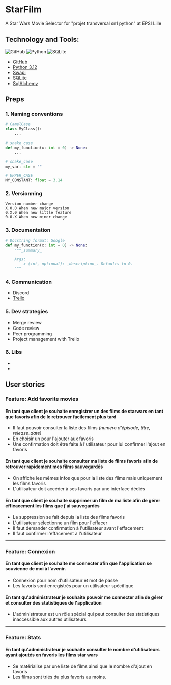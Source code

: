 # StarFilm
A Star Wars Movie Selector for "projet transversal sn1 python" at EPSI Lille

## Technology and Tools:
![GitHub](https://img.shields.io/badge/github-%23121011.svg?style=for-the-badge&logo=github&logoColor=white)
![Python](https://img.shields.io/badge/python-3670A0?style=for-the-badge&logo=python&logoColor=ffdd54)
![SQLite](https://img.shields.io/badge/sqlite-%2307405e.svg?style=for-the-badge&logo=sqlite&logoColor=white)


- [GitHub](https://github.com/DCodeProg/StarFilm)
- [Python 3.12](https://docs.python.org/3.12/)
- [Swapi](https://swapi.dev/)
- [SQLite](https://swapi.dev/)
- [SqlAlchemy](https://www.sqlalchemy.org/)

## Preps
### 1. Naming conventions
```py
# CamelCase
class MyClass():
    ...

# snake_case
def my_function(x: int = 0) -> None:
    ...

# snake_case
my_var: str = ""

# UPPER_CASE
MY_CONSTANT: float = 3.14
```

### 2. Versionning
```
Version number change 
X.0.0 When new major version
0.X.0 When new little feature
0.0.X When new minor change
```

### 3. Documentation
```py
# Docstring format: Google
def my_function(x: int = 0) -> None:
    """_summary_

    Args:
        x (int, optional): _description_. Defaults to 0.
    """
```

### 4. Communication
- Discord
- [Trello]()

### 5. Dev strategies
- Merge review
- Code review
- Peer programming
- Project management with Trello

### 6. Libs
- 
- 

## User stories
### Feature: Add favorite movies

#### En tant que client je souhaite enregistrer un des films de starwars en tant que favoris afin de le retrouver facilement plus tard
- Il faut pouvoir consulter la liste des films *(numéro d'épisode, titre, release_date)*
- En choisir un pour l'ajouter aux favoris
- Une confirmation doit être faite à l'utilisateur pour lui confirmer l'ajout en favoris

#### En tant que client je souhaite consulter ma liste de films favoris afin de retrouver rapidement mes films sauvegardés
- On affiche les mêmes infos que pour la liste des films mais uniquement les films favoris
- L'utilisateur doit accéder à ses favoris par une interface dédiés

#### En tant que client je souhaite supprimer un film de ma liste afin de gérer efficacement les films que j'ai sauvegardés
- La suppression se fait depuis la liste des films favoris
- L'utilisateur sélectionne un film pour l'effacer
- Il faut demander confirmation à l'utilisateur avant l'effacement
- Il faut confirmer l'effacement à l'utilisateur


----------
### Feature: Connexion 
#### En tant que client je souhaite me connecter afin que l'application se souvienne de moi à l'avenir.
- Connexion pour nom d'utilisateur et mot de passe
- Les favoris sont enregistrés pour un utilisateur spécifique

#### En tant qu'administrateur je souhaite pouvoir me connecter afin de gérer et consulter des statistiques de l'application
- L'administrateur est un rôle spécial qui peut consulter des statistiques inaccessible aux autres utilisateurs

----------
### Feature: Stats
#### En tant qu'administrateur je souhaite consulter le nombre d'utilisateurs ayant ajoutés en favoris les films star wars
- Se matérialise par une liste de films ainsi que le nombre d'ajout en favoris
- Les films sont triés du plus favoris au moins.